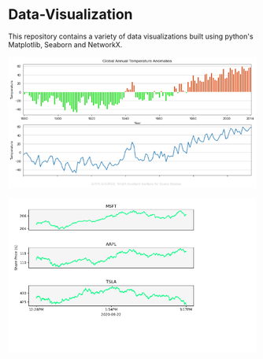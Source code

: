 # Data-Visualization
This repository contains a variety of data visualizations built using python's Matplotlib, Seaborn and NetworkX. 
<br><br>
![alt text](https://github.com/wesleyLaurence/Data-Visualization/blob/main/images/Global%20Temperature%20Anomalies.png) 
<br><br>
![alt text](https://github.com/wesleyLaurence/Stock-Market-Analytics/blob/master/data/stock-prices.png?raw=true)


